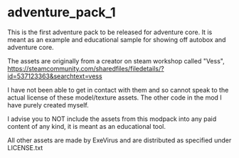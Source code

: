 # adventure_pack_1

This is the first adventure pack to be released for adventure core. It is meant as an example and educational sample for showing off autobox and adventure core.

The assets are originally from a creator on steam workshop called "Vess", https://steamcommunity.com/sharedfiles/filedetails/?id=537123363&searchtext=vess

I have not been able to get in contact with them and so cannot speak to the actual license of these model/texture assets. The other code in the mod I have purely created myself. 

I advise you to NOT include the assets from this modpack into any paid content of any kind, it is meant as an educational tool. 

All other assets are made by ExeVirus and are distributed as specified under LICENSE.txt
